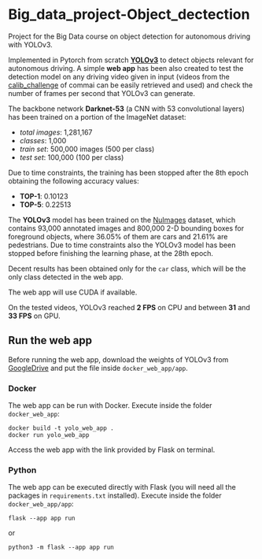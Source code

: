 # Big_data_project-Object_dectection
Project for the Big Data course on object detection for autonomous driving with YOLOv3.

Implemented in Pytorch from scratch [**YOLOv3**](https://arxiv.org/abs/1804.02767) to detect objects relevant for autonomous driving. A simple **web app** has been also created to test the detection model on any driving video given in input (videos from the [calib_challenge](https://github.com/commaai/calib_challenge/tree/main) of commai can be easily retrieved and used) and check the number of frames per second that YOLOv3 can generate.

The backbone network **Darknet-53** (a CNN with 53 convolutional layers) has been trained on a portion of the ImageNet dataset:
- *total images*: 1,281,167
- *classes*: 1,000
- *train set*: 500,000 images (500 per class)
- *test set*: 100,000 (100 per class) 

Due to time constraints, the training has been stopped after the 8th epoch obtaining the following accuracy values:
- **TOP-1**: 0.10123
- **TOP-5**: 0.22513

The **YOLOv3** model has been trained on the [NuImages](https://www.nuscenes.org/nuimages) dataset, which contains 93,000 annotated images and 800,000 2-D bounding boxes for foreground objects, where 36.05% of them are cars and 21.61% are pedestrians. Due to time constraints also the YOLOv3 model has been stopped before finishing the learning phase, at the 28th epoch.

Decent results has been obtained only for the ``car`` class, which will be the only class detected in the web app.

The web app will use CUDA if available. 

On the tested videos, YOLOv3 reached **2 FPS** on CPU and between **31** and **33 FPS** on GPU.

## Run the web app

Before running the web app, download the weights of YOLOv3 from [GoogleDrive](https://drive.google.com/file/d/1Y5Q1WeKqMGleCxYU0HWrqs7pmqSsDxIe/view?usp=sharing) and put the file inside ``docker_web_app/app``.

### Docker
The web app can be run with Docker. Execute inside the folder ``docker_web_app``:
```
docker build -t yolo_web_app .
docker run yolo_web_app
```
Access the web app with the link provided by Flask on terminal.

### Python
The web app can be executed directly with Flask (you will need all the packages in ``requirements.txt`` installed). Execute inside the folder ``docker_web_app/app``:
```
flask --app app run
```
or
```
python3 -m flask --app app run
```
